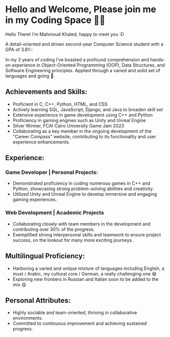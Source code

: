 # Hello and Welcome, Please join me in my Coding Space 👨‍💻
Hello There! I’m Mahmoud Khaled, happy to meet you :D

A detail-oriented and driven second-year Computer Science student with a GPA of 3.81✨

In my 3 years of coding I’ve boasted a profound comprehension and hands-on experience in Object-Oriented Programming (OOP), Data Structures, and Software Engineering principles. Applied through a varied and solid set of languages and going 💪.


## Achievements and Skills:		
- Proficient in C, C++, Python, HTML, and CSS
- Actively learning SQL, JavaScript, Django, and Java to broaden skill set
- Extensive experience in game development using C++ and Python
- Proficiency in gaming engines such as Unity and Unreal Engine
- Silver Winner, FCAI Cairo University Game Jam 2023
- Collaborating as a key member in the ongoing development of the "Career Compass" website, contributing to its functionality and user experience enhancements.

## Experience:			
### Game Developer | Personal Projects:	
- Demonstrated proficiency in coding numerous games in C++ and Python, showcasing strong problem-solving abilities and creativity.
- Utilized Unity and Unreal Engine to develop immersive and engaging gaming experiences.	

### Web Development | Academic Projects	
- Collaborating closely with team members in the development and contributing over 30% of the progress.
- Exemplified strong interpersonal skills and teamwork to ensure project success, on the lookout for many more exciting journeys.

## Multilingual Proficiency:			
- Harboring a varied and unique mixture of languages including English, a must / Arabic, my cultural core / German, a really challenging one 😅
- Exploring new frontiers in Russian and Italian soon to be added to the mix 😋

	
## Personal Attributes:			
- Highly sociable and team-oriented, thriving in collaborative environments.
- Committed to continuous improvement and achieving sustained progress.	



